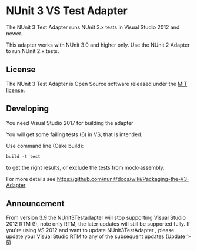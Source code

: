 # NUnit 3 VS Test Adapter #

The NUnit 3 Test Adapter runs NUnit 3.x tests in Visual Studio 2012 and newer.

This adapter works with NUnit 3.0 and higher only. Use the NUnit 2 Adapter to run NUnit 2.x tests.

## License ##

The NUnit 3 Test Adapter is Open Source software released under the [MIT license](http://www.nunit.org/nuget/nunit3-license.txt).

## Developing

You need Visual Studio 2017 for building the adapter

You will get some failing tests (6) in VS, that is intended.  

Use command line (Cake build):  

`build -t test` 

to get the right results, or exclude the tests from mock-assembly. 

For more details see https://github.com/nunit/docs/wiki/Packaging-the-V3-Adapter  


## Announcement
From version 3.9 the NUnit3Testadapter will stop supporting Visual Studio 2012 RTM (!), note only RTM, the later updates will still be supported fully. If you're using VS 2012 and want to update NUnit3TestAdapter , please update your Visual Studio RTM to any of the subsequent updates (Update 1-5)
